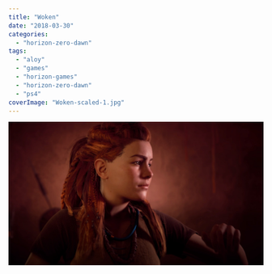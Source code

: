 ```yaml
---
title: "Woken"
date: "2018-03-30"
categories: 
  - "horizon-zero-dawn"
tags: 
  - "aloy"
  - "games"
  - "horizon-games"
  - "horizon-zero-dawn"
  - "ps4"
coverImage: "Woken-scaled-1.jpg"
---
```


[![](images/Woken-scaled-1.jpg)](https://davidpeach.co.uk/wp-content/uploads/2023/01/Woken-scaled-1.jpg)
